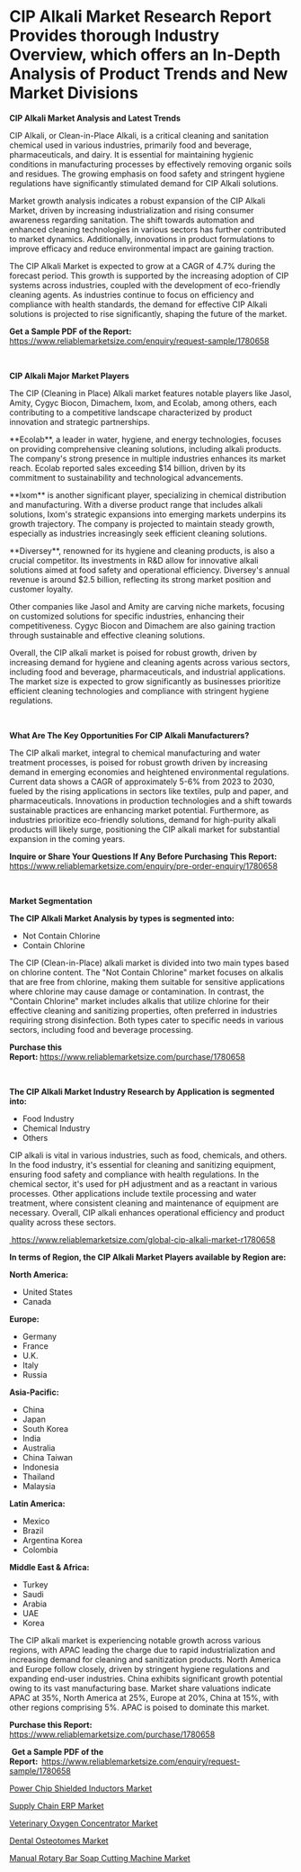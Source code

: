 <p><h1>CIP Alkali Market Research Report Provides thorough Industry Overview, which offers an In-Depth Analysis of Product Trends and New Market Divisions</h1></p><p><strong>CIP Alkali Market Analysis and Latest Trends</strong></p>
<p><p>CIP Alkali, or Clean-in-Place Alkali, is a critical cleaning and sanitation chemical used in various industries, primarily food and beverage, pharmaceuticals, and dairy. It is essential for maintaining hygienic conditions in manufacturing processes by effectively removing organic soils and residues. The growing emphasis on food safety and stringent hygiene regulations have significantly stimulated demand for CIP Alkali solutions.</p><p>Market growth analysis indicates a robust expansion of the CIP Alkali Market, driven by increasing industrialization and rising consumer awareness regarding sanitation. The shift towards automation and enhanced cleaning technologies in various sectors has further contributed to market dynamics. Additionally, innovations in product formulations to improve efficacy and reduce environmental impact are gaining traction.</p><p>The CIP Alkali Market is expected to grow at a CAGR of 4.7% during the forecast period. This growth is supported by the increasing adoption of CIP systems across industries, coupled with the development of eco-friendly cleaning agents. As industries continue to focus on efficiency and compliance with health standards, the demand for effective CIP Alkali solutions is projected to rise significantly, shaping the future of the market.</p></p>
<p><strong>Get a Sample PDF of the Report:&nbsp;</strong> <a href="https://www.reliablemarketsize.com/enquiry/request-sample/1780658?utm_campaign=1180&utm_medium=2&utm_source=Github&utm_content=ia&utm_term=09102024&utm_id=cip-alkali">https://www.reliablemarketsize.com/enquiry/request-sample/1780658</a></p>
<p>&nbsp;</p>
<p><strong>CIP Alkali Major Market Players</strong></p>
<p><p>The CIP (Cleaning in Place) Alkali market features notable players like Jasol, Amity, Cygyc Biocon, Dimachem, Ixom, and Ecolab, among others, each contributing to a competitive landscape characterized by product innovation and strategic partnerships.</p><p>**Ecolab**, a leader in water, hygiene, and energy technologies, focuses on providing comprehensive cleaning solutions, including alkali products. The company's strong presence in multiple industries enhances its market reach. Ecolab reported sales exceeding $14 billion, driven by its commitment to sustainability and technological advancements.</p><p>**Ixom** is another significant player, specializing in chemical distribution and manufacturing. With a diverse product range that includes alkali solutions, Ixom's strategic expansions into emerging markets underpins its growth trajectory. The company is projected to maintain steady growth, especially as industries increasingly seek efficient cleaning solutions.</p><p>**Diversey**, renowned for its hygiene and cleaning products, is also a crucial competitor. Its investments in R&D allow for innovative alkali solutions aimed at food safety and operational efficiency. Diversey's annual revenue is around $2.5 billion, reflecting its strong market position and customer loyalty.</p><p>Other companies like Jasol and Amity are carving niche markets, focusing on customized solutions for specific industries, enhancing their competitiveness. Cygyc Biocon and Dimachem are also gaining traction through sustainable and effective cleaning solutions.</p><p>Overall, the CIP alkali market is poised for robust growth, driven by increasing demand for hygiene and cleaning agents across various sectors, including food and beverage, pharmaceuticals, and industrial applications. The market size is expected to grow significantly as businesses prioritize efficient cleaning technologies and compliance with stringent hygiene regulations.</p></p>
<p>&nbsp;</p>
<p><strong>What Are The Key Opportunities For CIP Alkali Manufacturers?</strong></p>
<p><p>The CIP alkali market, integral to chemical manufacturing and water treatment processes, is poised for robust growth driven by increasing demand in emerging economies and heightened environmental regulations. Current data shows a CAGR of approximately 5-6% from 2023 to 2030, fueled by the rising applications in sectors like textiles, pulp and paper, and pharmaceuticals. Innovations in production technologies and a shift towards sustainable practices are enhancing market potential. Furthermore, as industries prioritize eco-friendly solutions, demand for high-purity alkali products will likely surge, positioning the CIP alkali market for substantial expansion in the coming years.</p></p>
<p><strong>Inquire or Share Your Questions If Any Before Purchasing This Report:</strong> <a href="https://www.reliablemarketsize.com/enquiry/pre-order-enquiry/1780658?utm_campaign=1180&utm_medium=2&utm_source=Github&utm_content=ia&utm_term=09102024&utm_id=cip-alkali">https://www.reliablemarketsize.com/enquiry/pre-order-enquiry/1780658</a></p>
<p>&nbsp;</p>
<p><strong>Market Segmentation</strong></p>
<p><strong>The CIP Alkali Market Analysis by types is segmented into:</strong></p>
<p><ul><li>Not Contain Chlorine</li><li>Contain Chlorine</li></ul></p>
<p><p>The CIP (Clean-in-Place) alkali market is divided into two main types based on chlorine content. The "Not Contain Chlorine" market focuses on alkalis that are free from chlorine, making them suitable for sensitive applications where chlorine may cause damage or contamination. In contrast, the "Contain Chlorine" market includes alkalis that utilize chlorine for their effective cleaning and sanitizing properties, often preferred in industries requiring strong disinfection. Both types cater to specific needs in various sectors, including food and beverage processing.</p></p>
<p><strong>Purchase this Report:&nbsp;</strong><a href="https://www.reliablemarketsize.com/purchase/1780658?utm_campaign=1180&utm_medium=2&utm_source=Github&utm_content=ia&utm_term=09102024&utm_id=cip-alkali">https://www.reliablemarketsize.com/purchase/1780658</a></p>
<p>&nbsp;</p>
<p><strong>The CIP Alkali Market Industry Research by Application is segmented into:</strong></p>
<p><ul><li>Food Industry</li><li>Chemical Industry</li><li>Others</li></ul></p>
<p><p>CIP alkali is vital in various industries, such as food, chemicals, and others. In the food industry, it's essential for cleaning and sanitizing equipment, ensuring food safety and compliance with health regulations. In the chemical sector, it's used for pH adjustment and as a reactant in various processes. Other applications include textile processing and water treatment, where consistent cleaning and maintenance of equipment are necessary. Overall, CIP alkali enhances operational efficiency and product quality across these sectors.</p></p>
<p><a href="https://www.reliablemarketsize.com/global-cip-alkali-market-r1780658?utm_campaign=1180&utm_medium=2&utm_source=Github&utm_content=ia&utm_term=09102024&utm_id=cip-alkali">&nbsp;https://www.reliablemarketsize.com/global-cip-alkali-market-r1780658</a></p>
<p><strong>In terms of Region, the CIP Alkali Market Players available by Region are:</strong></p>
<p>
    <p> <strong> North America: </strong>
        <ul>
            <li>United States</li>
            <li>Canada</li>
        </ul>
        </p> 
    <p> <strong> Europe: </strong>
        <ul>
            <li>Germany</li>
            <li>France</li>
            <li>U.K.</li>
            <li>Italy</li>
            <li>Russia</li>
        </ul>
        </p> 
    <p> <strong> Asia-Pacific: </strong>
        <ul>
            <li>China</li>
            <li>Japan</li>
            <li>South Korea</li>
            <li>India</li>
            <li>Australia</li>
            <li>China Taiwan</li>
            <li>Indonesia</li>
            <li>Thailand</li>
            <li>Malaysia</li>
        </ul>
        </p> 
    <p> <strong> Latin America: </strong>
        <ul>
            <li>Mexico</li>
            <li>Brazil</li>
            <li>Argentina Korea</li>
            <li>Colombia</li>
        </ul>
        </p> 
    <p> <strong> Middle East & Africa: </strong>
        <ul>
            <li>Turkey</li>
            <li>Saudi</li>
            <li>Arabia</li>
            <li>UAE</li>
            <li>Korea</li>
        </ul>
    </p>
    </p>
<p><p>The CIP alkali market is experiencing notable growth across various regions, with APAC leading the charge due to rapid industrialization and increasing demand for cleaning and sanitization products. North America and Europe follow closely, driven by stringent hygiene regulations and expanding end-user industries. China exhibits significant growth potential owing to its vast manufacturing base. Market share valuations indicate APAC at 35%, North America at 25%, Europe at 20%, China at 15%, with other regions comprising 5%. APAC is poised to dominate this market.</p></p>
<p><strong>Purchase this Report: </strong><a href="https://www.reliablemarketsize.com/purchase/1780658?utm_campaign=1180&utm_medium=2&utm_source=Github&utm_content=ia&utm_term=09102024&utm_id=cip-alkali">https://www.reliablemarketsize.com/purchase/1780658</a></p>
<p>&nbsp;<strong>Get a Sample PDF of the Report:&nbsp;&nbsp;</strong><a href="https://www.reliablemarketsize.com/enquiry/request-sample/1780658?utm_campaign=1180&utm_medium=2&utm_source=Github&utm_content=ia&utm_term=09102024&utm_id=cip-alkali">https://www.reliablemarketsize.com/enquiry/request-sample/1780658</a></p>
<p><strong></strong></p>
<p><p><a href="https://github.com/praisehxdudas/Market-Research-Report-List-1/blob/main/power-chip-shielded-inductors-market.md?utm_campaign=1180&utm_medium=2&utm_source=Github&utm_content=ia&utm_term=09102024&utm_id=cip-alkali">Power Chip Shielded Inductors Market</a></p><p><a href="https://www.linkedin.com/pulse/supply-chain-erp-market-trends-focusing-insight-forecast-analysis-ciqhf?utm_campaign=1180&utm_medium=2&utm_source=Github&utm_content=ia&utm_term=09102024&utm_id=cip-alkali">Supply Chain ERP Market</a></p><p><a href="https://www.linkedin.com/pulse/veterinary-oxygen-concentrator-landscape-product-spectrum-market-nft4f?utm_campaign=1180&utm_medium=2&utm_source=Github&utm_content=ia&utm_term=09102024&utm_id=cip-alkali">Veterinary Oxygen Concentrator Market</a></p><p><a href="https://www.linkedin.com/pulse/strategic-forecast-dental-osteotomes-market-growth-trends-size-2yvnf?utm_campaign=1180&utm_medium=2&utm_source=Github&utm_content=ia&utm_term=09102024&utm_id=cip-alkali">Dental Osteotomes Market</a></p><p><a href="https://github.com/ashelyluciehz/Market-Research-Report-List-1/blob/main/manual-rotary-bar-soap-cutting-machine-market.md?utm_campaign=1180&utm_medium=2&utm_source=Github&utm_content=ia&utm_term=09102024&utm_id=cip-alkali">Manual Rotary Bar Soap Cutting Machine Market</a></p></p>